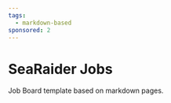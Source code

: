 ```yaml
---
tags:
  - markdown-based
sponsored: 2
---
```


# SeaRaider Jobs

Job Board template based on markdown pages.

<HeroImage />